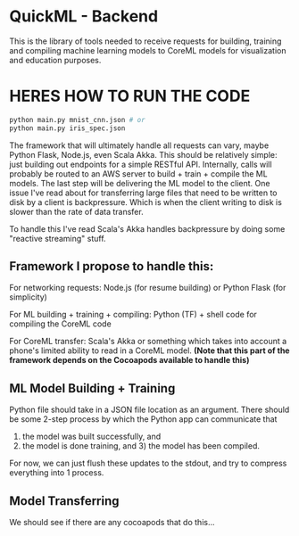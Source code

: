 # QuickML - Backend

This is the library of tools needed to receive requests for building, training and compiling machine learning models to CoreML models for visualization and education purposes.

# HERES HOW TO RUN THE CODE

```python
python main.py mnist_cnn.json # or 
python main.py iris_spec.json
```



The framework that will ultimately handle all requests can vary, maybe Python Flask, Node.js, even Scala Akka. This should be relatively simple: just building out endpoints
for a simple RESTful API. Internally, calls will probably be routed to an AWS server to build + train + compile the ML models. The last step will be delivering the ML model
to the client. One issue I've read about for transferring large files that need to be written to disk by a client is backpressure. Which is when the client writing to disk is
slower than the rate of data transfer.

To handle this I've read Scala's Akka handles backpressure by doing some "reactive streaming" stuff.

## Framework I propose to handle this:

For networking requests: Node.js (for resume building) or Python Flask (for simplicity)

For ML building + training + compiling: Python (TF) + shell code for compiling the CoreML code

For CoreML transfer: Scala's Akka or something which takes into account a phone's limited ability to read in a CoreML model.
__(Note that this part of the framework depends on the Cocoapods available to handle this)__


## ML Model Building + Training

Python file should take in a JSON file location as an argument. There should be some 2-step process by which the Python app can communicate that 
1) the model was built successfully, and 
2) the model is done training, and 3) the model has been compiled.

For now, we can just flush these updates to the stdout, and try to compress everything into 1 process.

## Model Transferring

We should see if there are any cocoapods that do this...
